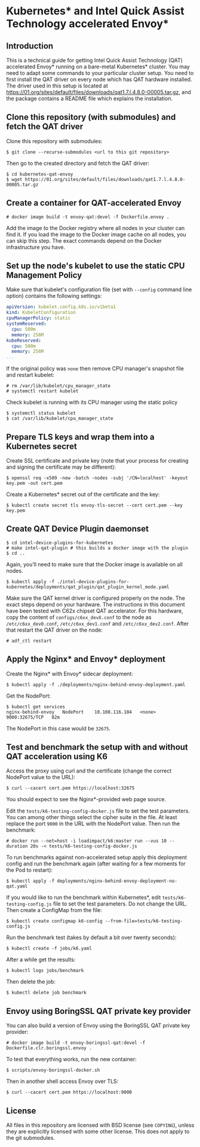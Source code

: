 # Kubernetes* and Intel Quick Assist Technology accelerated Envoy*

## Introduction

This is a technical guide for getting Intel Quick Assist Technology (QAT) accelerated Envoy* running on a bare-metal Kubernetes* cluster. You may need to adapt some commands to your particular cluster setup. You need to first install the QAT driver on every node which has QAT hardware installed. The driver used in this setup is located at https://01.org/sites/default/files/downloads/qat1.7.l.4.8.0-00005.tar.gz, and the package contains a README file which explains the installation.

## Clone this repository (with submodules) and fetch the QAT driver

Clone this repository with submodules:

    $ git clone --recurse-submodules <url to this git repository>

Then go to the created directory and fetch the QAT driver:

    $ cd kubernetes-qat-envoy
    $ wget https://01.org/sites/default/files/downloads/qat1.7.l.4.8.0-00005.tar.gz

## Create a container for QAT-accelerated Envoy

    # docker image build -t envoy-qat:devel -f Dockerfile.envoy .

Add the image to the Docker registry where all nodes in your cluster can find it. If you load the image to the Docker image cache on all nodes, you can skip this step. The exact commands depend on the Docker infrastructure you have.

## Set up the node's kubelet to use the static CPU Management Policy

Make sure that kubelet's configuration file (set with `--config` command line option) contains the following settings:

```yaml
apiVersion: kubelet.config.k8s.io/v1beta1
kind: KubeletConfiguration
cpuManagerPolicy: static
systemReserved:
  cpu: 500m
  memory: 256M
kubeReserved:
  cpu: 500m
  memory: 256M
...
```

If the original policy was `none` then remove CPU manager's snapshot file and restart kubelet:

    # rm /var/lib/kubelet/cpu_manager_state
    # systemctl restart kubelet

Check kubelet is running with its CPU manager using the static policy

    $ systemctl status kubelet
    $ cat /var/lib/kubelet/cpu_manager_state

## Prepare TLS keys and wrap them into a Kubernetes secret

Create SSL certificate and private key (note that your process for creating and signing the certificate may be different):

    $ openssl req -x509 -new -batch -nodes -subj '/CN=localhost' -keyout key.pem -out cert.pem

Create a Kubernetes* secret out of the certificate and the key:

    $ kubectl create secret tls envoy-tls-secret --cert cert.pem --key key.pem

## Create QAT Device Plugin daemonset

    $ cd intel-device-plugins-for-kubernetes
    # make intel-qat-plugin # this builds a docker image with the plugin
    $ cd ..

Again, you’ll need to make sure that the Docker image is available on all nodes.

    $ kubectl apply -f ./intel-device-plugins-for-kubernetes/deployments/qat_plugin/qat_plugin_kernel_mode.yaml

Make sure the QAT kernel driver is configured properly on the node. The exact steps depend on your hardware. The instructions in this document have been tested with C62x chipset QAT accelerator. For this hardware, copy the content of `configs/c6xx_devX.conf` to the node as `/etc/c6xx_dev0.conf`, `/etc/c6xx_dev1.conf` and `/etc/c6xx_dev2.conf`. After that restart the QAT driver on the node:

    # adf_ctl restart

## Apply the Nginx* and Envoy* deployment

Create the Nginx* with Envoy* sidecar deployment:

    $ kubectl apply -f ./deployments/nginx-behind-envoy-deployment.yaml

Get the NodePort:

    $ kubectl get services
    nginx-behind-envoy   NodePort    10.108.116.104   <none>        9000:32675/TCP   82m

The NodePort in this case would be `32675`.

## Test and benchmark the setup with and without QAT acceleration using K6

Access the proxy using curl and the certificate (change the correct NodePort value to the URL):

    $ curl --cacert cert.pem https://localhost:32675

You should expect to see the Nginx*-provided web page source.

Edit the `tests/k6-testing-config-docker.js` file to set the test parameters.  You can among other things select the cipher suite in the file. At least replace the port `9000` in the URL with the NodePort value.  Then run the benchmark:

    # docker run --net=host -i loadimpact/k6:master run --vus 10 --duration 20s -< tests/k6-testing-config-docker.js

To run benchmarks against non-accelerated setup apply this deployment config and run the benchmark again (after waiting for a few moments for the Pod to restart):

    $ kubectl apply -f deployments/nginx-behind-envoy-deployment-no-qat.yaml

If you would like to run the benchmark within Kubernetes*, edit `tests/k6-testing-config.js` file to set the test parameters. Do not change the URL. Then create a ConfigMap from the file:

    $ kubectl create configmap k6-config --from-file=tests/k6-testing-config.js

Run the benchmark test (takes by default a bit over twenty seconds):

    $ kubectl create -f jobs/k6.yaml

After a while get the results:

    $ kubectl logs jobs/benchmark

Then delete the job:

    $ kubectl delete job benchmark

## Envoy using BoringSSL QAT private key provider

You can also build a version of Envoy using the BoringSSL QAT private key provider:

    # docker image build -t envoy-boringssl-qat:devel -f Dockerfile.clr.boringssl.envoy .

To test that everything works, run the new container:

    $ scripts/envoy-boringssl-docker.sh

Then in another shell access Envoy over TLS:

    $ curl --cacert cert.pem https://localhost:9000

## License

All files in this repository are licensed with BSD license (see `COPYING`), unless they are explicitly licensed with some other license.  This does not apply to the git submodules.
